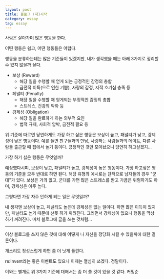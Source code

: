```yaml
---
layout: post
title: 블로그 (재)시작
category: essay
tag: essay
---
```


사람은 살아가며 많은 행동을 한다.

어떤 행동은 쉽고, 어떤 행동들은 어렵다.

행동을 분류하는데는 많은 기준들이 있겠지만, 내가 생각했을 때는 아래 3가지로 정리할 수 있지 않을까 싶다.

* 보상 (Reward)
  * 해당 일을 수행할 때 얻게 되는 긍정적인 감정의 총합
  * 금전적 이득(으로 인한 기쁨), 사랑의 감정, 지적 호기심 충족 등
* 페널티 (Penalty)
  * 해당 일을 수행할 때 얻게되는 부정적인 감정의 총합
  * 스트레스, 건강의 악화 등
* 강제성 (Obligation)
  * 해당 일을 완료하게 하는 외부적 요인
  * 법적 규제, 사회적 압박, 금전적 필요 등

위 기준에 따르면 당연하게도 가장 하고 싶은 행동은 보상이 높고, 패널티가 낮고, 강제성이 낮은 행동이다. 예를 들면 친구들과의 만남, 사랑하는 사람들과의 데이트, 다른 사람들 출근할 때 집에서 놀기 등이다. 긍정적인 것만 모아놨으니 당연히 하고싶겠지... 

가장 하기 싫은 행동은 무엇일까?

예상했다시피, 보상이 낮고, 패널티가 높고, 강제성이 높은 행동이다. 가장 하고싶은 행동의 기준을 모두 반대로 하면 된다. 해당 유형의 예시로는 단적으로 남자들의 경우 "군대"가 있다. 보상은 거의 없고, 군대를 가면 많은 스트레스를 받고 가끔은 위험하기도 하며, 강제성은 아주 높다.

그렇다면 가장 자주 안하게 되는 일은 무엇일까?

내 생각엔 보상이 높고, 페널티도 높은데 강제성은 없는 일이다. 하면 많은 이득이 있지만, 패널티도 높기 때문에 선뜻 하기 꺼려진다. 그러면서 강제성이 없으니 행동을 막상 하기 꺼려진다. 마치 블로그에 글을 쓰는 것처럼...

---

이상 블로그를 쓰지 않은 것에 대해 어떻게 나 자신을 정당화 시킬 수 있을까에 대한 결론이다.

개소리도 정성스럽게 하면 좀 더 낫게 들린다.

re:Invent라는 좋은 이벤트도 있으니 이제는 열심히 쓰겠다. 정말이다.

이와는 별개로 위 3가지 기준에 대해서는 좀 더 쓸 것이 있을 것 같다. 커밍순